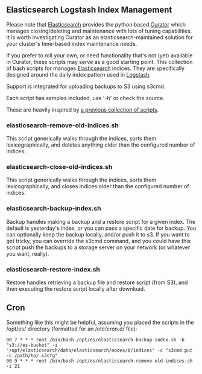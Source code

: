 ## Elasticsearch Logstash Index Management

Please note that [Elasticsearch](http://github.com/elasticsearch) provides the python based [Curator](http://github.com/elasticsearch/curator) which manages closing/deleting and maintenance with lots of tuning capabilities. It is worth investigating Curator as an elasticsearch-maintained solution for your cluster's time-based index maintenance needs.

If you prefer to roll your own, or need functionality that's not (yet) available in Curator, these scripts may serve as a good starting point. This collection of bash scripts for manages [Elasticsearch](http://www.elasticsearch.org) indices. They are specifically designed around the daily index pattern used in [Logstash](http://logstash.net).

Support is integrated for uploading backups to S3 using s3cmd.

Each script has samples included, use '-h' or check the source.

These are heavily inspired by [a previous collection of scripts](http://tech.superhappykittymeow.com/?p=296).

### elasticsearch-remove-old-indices.sh

This script generically walks through the indices, sorts them lexicographically, and deletes anything older than the configured number of indices.

### elasticsearch-close-old-indices.sh

This script generically walks through the indices, sorts them lexicographically, and closes indices older than the configured number of indices.

### elasticsearch-backup-index.sh

Backup handles making a backup and a restore script for a given index. The default is yesterday's index, or you can pass a specific date for backup. You can optionally keep the backup locally, and/or push it to s3. If you want to get tricky, you can override the s3cmd command, and you could have this script push the backups to a storage server on your network (or whatever you want, really).

### elasticsearch-restore-index.sh

Restore handles retrieving a backup file and restore script (from S3), and then executing the restore script locally after download.


## Cron

Something like this might be helpful, assuming you placed the scripts in the /opt/es/ directory (formatted for an /etc/cron.d/ file):

    00 7 * * * root /bin/bash /opt/es/elasticsearch-backup-index.sh -b "s3://es-bucket" -i "/opt/elasticsearch/data/elasticsearch/nodes/0/indices" -c "s3cmd put -c /path/to/.s3cfg"
    00 9 * * * root /bin/bash /opt/es/elasticsearch-remove-old-indices.sh -i 21



